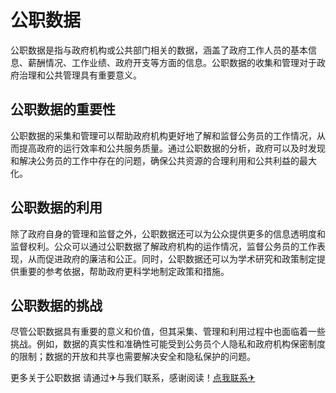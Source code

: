 # 公职数据

公职数据是指与政府机构或公共部门相关的数据，涵盖了政府工作人员的基本信息、薪酬情况、工作业绩、政府开支等方面的信息。公职数据的收集和管理对于政府治理和公共管理具有重要意义。

## 公职数据的重要性

公职数据的采集和管理可以帮助政府机构更好地了解和监督公务员的工作情况，从而提高政府的运行效率和公共服务质量。通过公职数据的分析，政府可以及时发现和解决公务员的工作中存在的问题，确保公共资源的合理利用和公共利益的最大化。

## 公职数据的利用

除了政府自身的管理和监督之外，公职数据还可以为公众提供更多的信息透明度和监督权利。公众可以通过公职数据了解政府机构的运作情况，监督公务员的工作表现，从而促进政府的廉洁和公正。同时，公职数据还可以为学术研究和政策制定提供重要的参考依据，帮助政府更科学地制定政策和措施。

## 公职数据的挑战

尽管公职数据具有重要的意义和价值，但其采集、管理和利用过程中也面临着一些挑战。例如，数据的真实性和准确性可能受到公务员个人隐私和政府机构保密制度的限制；数据的开放和共享也需要解决安全和隐私保护的问题。

更多关于公职数据 请通过✈与我们联系，感谢阅读！[点我联系✈](https://faq.G208.com)